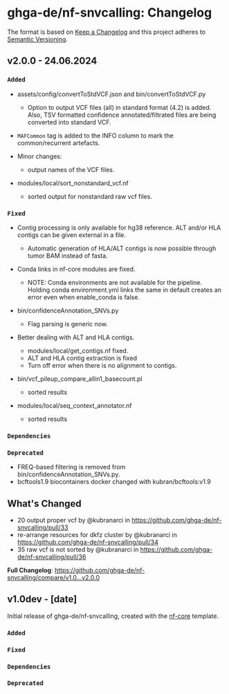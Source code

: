 # ghga-de/nf-snvcalling: Changelog

The format is based on [Keep a Changelog](https://keepachangelog.com/en/1.0.0/)
and this project adheres to [Semantic Versioning](https://semver.org/spec/v2.0.0.html).

## v2.0.0 - 24.06.2024

### `Added`

- assets/config/convertToStdVCF.json and bin/convertToStdVCF.py 
    - Option to output VCF files (all) in standard format (4.2) is added. Also, TSV formatted confidence annotated/filtrated files are being converted into standard VCF.

- `MAFCommon` tag is added to the INFO column to mark the common/recurrent artefacts.

- Minor changes: 
    - output names of the VCF files.

- modules/local/sort_nonstandard_vcf.nf
    - sorted output for nonstandard raw vcf files. 
    
### `Fixed`

- Contig processing is only available for hg38 reference. ALT and/or HLA contigs can be given external in a file. 
    - Automatic generation of HLA/ALT contigs is now possible through tumor BAM instead of fasta.

- Conda links in nf-core modules are fixed. 
    - NOTE: Conda environments are not available for the pipeline. Holding conda environment.yml links the same in default creates an error even when enable_conda is false.  

- bin/confidenceAnnotation_SNVs.py
    - Flag parsing is generic now. 

- Better dealing with ALT and HLA contigs. 
   - modules/local/get_contigs.nf fixed.
   - ALT and HLA contig extraction is fixed 
   - Turn off error when there is no alignment to contigs.

- bin/vcf_pileup_compare_allin1_basecount.pl 
   - sorted results

- modules/local/seq_context_annotator.nf
   - sorted results
   
### `Dependencies`

### `Deprecated`

- FREQ-based filtering is removed from bin/confidenceAnnotation_SNVs.py.
- bcftools1.9 biocontainers docker changed with kubran/bcftools:v1.9

## What's Changed
* 20 output proper vcf by @kubranarci in https://github.com/ghga-de/nf-snvcalling/pull/33
* re-arrange resources for dkfz cluster by @kubranarci in https://github.com/ghga-de/nf-snvcalling/pull/34
* 35 raw vcf is not sorted by @kubranarci in https://github.com/ghga-de/nf-snvcalling/pull/36

**Full Changelog**: https://github.com/ghga-de/nf-snvcalling/compare/v1.0...v2.0.0
## v1.0dev - [date]

Initial release of ghga-de/nf-snvcalling, created with the [nf-core](https://nf-co.re/) template.

### `Added`

### `Fixed`

### `Dependencies`

### `Deprecated`
